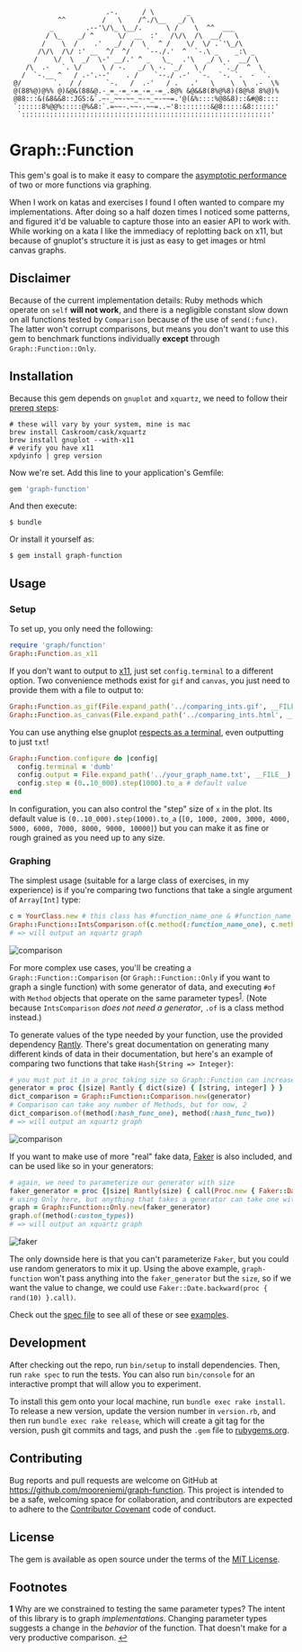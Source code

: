 ```
                        .-.      / \        _
            ^^         /   \    /^./\__   _/ \
          _        .--'\/\_ \__/.      \ /    \  ^^  ___
         / \_    _/ ^      \/  __  :'   /\/\  /\  __/   \
        /    \  /    .'   _/  /  \   ^ /    \/  \/ .`'\_/\
       /\/\  /\/ :' __  ^/  ^/    `--./.'  ^  `-.\ _    _:\ _
      /    \/  \  _/  \-' __/.' ^ _   \_   .'\   _/ \ .  __/ \
    /\  .-   `. \/     \ / -.   _/ \ -. `_/   \ /    `._/  ^  \
   /  `-.__ ^   / .-'.--'    . /    `--./ .-'  `-.  `-. `.  -  `.
 @/        `.  / /      `-.   /  .-'   / .   .'   \    \  \  .-  \%
 @(88%@)@%% @)&@&(88&@.-_=_-=_-=_-=_-=_.8@% &@&&8(8%@%8)(8@%8 8%@)%
 @88:::&(&8&&8::JGS:&`.~-_~~-~~_~-~_~-~~=.'@(&%::::%@8&8)::&#@8::::
 `::::::8%@@%:::::@%&8:`.=~~-.~~-.~~=..~'8::::::::&@8:::::&8::::::'
  `::::::::::::::::::::::::::::::::::::::::::::::::::::::::::::::'

```

# Graph::Function

This gem's goal is to make it easy to compare the [asymptotic performance](https://en.wikipedia.org/wiki/Asymptotic_analysis) of two or more functions via graphing.

When I work on katas and exercises I found I often wanted to compare my implementations. After doing so a half dozen times I noticed some patterns, and figured it'd be valuable to capture those into an easier API to work with. While working on a kata I like the immediacy of replotting back on x11, but because of gnuplot's structure it is just as easy to get images or html canvas graphs.

## Disclaimer

Because of the current implementation details: Ruby methods which operate on `self` **will not work**, and there is a negligible constant slow down on all functions tested by `Comparison` because of the use of `send(:func)`. The latter won't corrupt comparisons, but means you don't want to use this gem to benchmark functions individually **except** through `Graph::Function::Only`.

## Installation

Because this gem depends on `gnuplot` and `xquartz`, we need to follow their [prereq steps](https://github.com/rdp/ruby_gnuplot#pre-requisites-and-installation):

```
# these will vary by your system, mine is mac
brew install Caskroom/cask/xquartz
brew install gnuplot --with-x11
# verify you have x11
xpdyinfo | grep version
```

Now we're set. Add this line to your application's Gemfile:

```ruby
gem 'graph-function'
```

And then execute:

    $ bundle

Or install it yourself as:

    $ gem install graph-function

## Usage

### Setup

To set up, you only need the following:

```ruby
require 'graph/function'
Graph::Function.as_x11
```

If you don't want to output to [x11](https://www.xquartz.org/), just set `config.terminal` to a different option. Two convenience methods exist for `gif` and `canvas`, you just need to provide them with a file to output to:

```ruby
Graph::Function.as_gif(File.expand_path('../comparing_ints.gif', __FILE__))
Graph::Function.as_canvas(File.expand_path('../comparing_ints.html', __FILE__))
```

You can use anything else gnuplot [respects as a terminal](http://mibai.tec.u-ryukyu.ac.jp/~oshiro/Doc/gnuplot_primer/gptermcmp.html), even outputting to just `txt`!

```ruby
Graph::Function.configure do |config|
  config.terminal = 'dumb'
  config.output = File.expand_path('../your_graph_name.txt', __FILE__)
  config.step = (0..10_000).step(1000).to_a # default value
end
```

In configuration, you can also control the "step" size of `x` in the plot. Its default value is `(0..10_000).step(1000).to_a` (`[0, 1000, 2000, 3000, 4000, 5000, 6000, 7000, 8000, 9000, 10000]`) but you can make it as fine or rough grained as you need up to any size.

### Graphing

The simplest usage (suitable for a large class of exercises, in my experience) is if you're comparing two functions that take a single argument of `Array[Int]` type:

```ruby
c = YourClass.new # this class has #function_name_one & #function_name_two
Graph::Function::IntsComparison.of(c.method(:function_name_one), c.method(:function_name_two))
# => will output an xquartz graph
```

![comparison](spec/graph/two_func.gif)

For more complex use cases, you'll be creating a `Graph::Function::Comparison` (or `Graph::Function::Only` if you want to graph a single function) with some generator of data, and executing `#of` with `Method` objects that operate on the same parameter types<sup id="a1">[1](#f1)</sup>. (Note because `IntsComparison` *does not need a generator*, `.of` is a class method instead.)

To generate values of the type needed by your function, use the provided dependency [Rantly](https://github.com/hayeah/rantly). There's great documentation on generating many different kinds of data in their documentation, but here's an example of comparing two functions that take `Hash{String => Integer}`:

```ruby
# you must put it in a proc taking size so Graph::Function can increase it
generator = proc {|size| Rantly { dict(size) { [string, integer] } }
dict_comparison = Graph::Function::Comparison.new(generator)
# Comparison can take any number of Methods, but for now, 2
dict_comparison.of(method(:hash_func_one), method(:hash_func_two))
# => will output an xquartz graph
```

![comparison](spec/graph/comparison.gif)

If you want to make use of more "real" fake data, [Faker](https://github.com/stympy/faker) is also included, and can be used like so in your generators:

```ruby
# again, we need to parameterize our generator with size
faker_generator = proc {|size| Rantly(size) { call(Proc.new { Faker::Date.backward(14) }) }
# using Only here, but anything that takes a generator can take one with Faker
graph = Graph::Function::Only.new(faker_generator)
graph.of(method(:custom_types))
# => will output an xquartz graph
```

![faker](spec/graph/faker.gif)

The only downside here is that you can't parameterize `Faker`, but you could use random generators to mix it up. Using the above example, `graph-function` won't pass anything into the `faker_generator` but the `size`, so if we want the value to change, we could use `Faker::Date.backward(proc { rand(10) }.call)`.

Check out the [spec file](spec/graph/function_spec.rb) to see all of these or see [examples](examples/).

## Development

After checking out the repo, run `bin/setup` to install dependencies. Then, run `rake spec` to run the tests. You can also run `bin/console` for an interactive prompt that will allow you to experiment.

To install this gem onto your local machine, run `bundle exec rake install`. To release a new version, update the version number in `version.rb`, and then run `bundle exec rake release`, which will create a git tag for the version, push git commits and tags, and push the `.gem` file to [rubygems.org](https://rubygems.org).

## Contributing

Bug reports and pull requests are welcome on GitHub at https://github.com/mooreniemi/graph-function. This project is intended to be a safe, welcoming space for collaboration, and contributors are expected to adhere to the [Contributor Covenant](http://contributor-covenant.org) code of conduct.


## License

The gem is available as open source under the terms of the [MIT License](http://opensource.org/licenses/MIT).

## Footnotes

<b id="f1">1</b> Why are we constrained to testing the same parameter types? The intent of this library is to graph _implementations_. Changing parameter types suggests a change in the _behavior_ of the function. That doesn't make for a very productive comparison. [↩](#a1)
